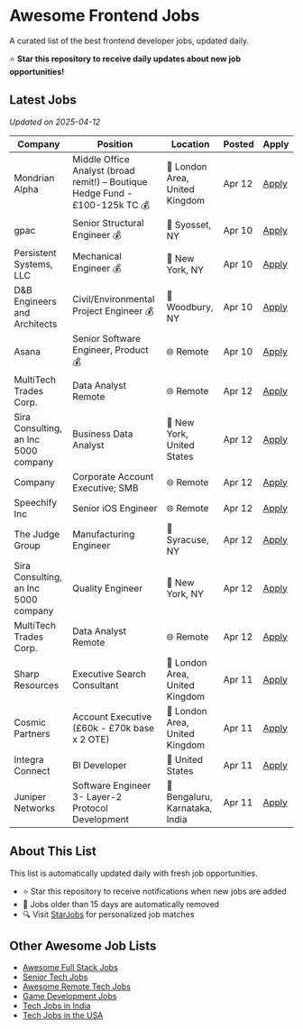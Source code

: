 # Awesome Frontend Jobs

A curated list of the best frontend developer jobs, updated daily.

⭐ **Star this repository to receive daily updates about new job opportunities!**

## Latest Jobs

*Updated on 2025-04-12*

| Company | Position | Location | Posted | Apply |
| ------- | -------- | -------- | ------ | ------ |
| Mondrian Alpha | Middle Office Analyst (broad remit!) – Boutique Hedge Fund - £100-125k TC 💰 | 📍 London Area, United Kingdom | Apr 12 | [Apply](https://starjobs.dev/jobs/26b5ccc26a23478d982dcd6cd1f92b7c?utm=github) |
| gpac | Senior Structural Engineer 💰 | 📍 Syosset, NY | Apr 10 | [Apply](https://starjobs.dev/jobs/5ba4d2c854374f549d9755740f4164a2?utm=github) |
| Persistent Systems, LLC | Mechanical Engineer 💰 | 📍 New York, NY | Apr 10 | [Apply](https://starjobs.dev/jobs/be2fb28c5e444e37ba966764ca666327?utm=github) |
| D&B Engineers and Architects | Civil/Environmental Project Engineer 💰 | 📍 Woodbury, NY | Apr 10 | [Apply](https://starjobs.dev/jobs/b4719883fb55419fa67f942c4ed8dd0e?utm=github) |
| Asana | Senior Software Engineer, Product 💰 | 🌐 Remote | Apr 10 | [Apply](https://starjobs.dev/jobs/c714e618b4e245dab438f878985d31bb?utm=github) |
| MultiTech Trades Corp. | Data Analyst Remote | 🌐 Remote | Apr 12 | [Apply](https://starjobs.dev/jobs/c605a2115a57444e87793432a3a0bd49?utm=github) |
| Sira Consulting, an Inc 5000 company | Business Data Analyst | 📍 New York, United States | Apr 12 | [Apply](https://starjobs.dev/jobs/627b12d0c0da4690ba5bff8c9525bd10?utm=github) |
| Company | Corporate Account Executive; SMB | 🌐 Remote | Apr 12 | [Apply](https://starjobs.dev/jobs/0d9decaca6524d1a9c2e399b88bdcb97?utm=github) |
| Speechify Inc | Senior iOS Engineer | 🌐 Remote | Apr 12 | [Apply](https://starjobs.dev/jobs/5ef8760f30d040f68749cbc90a9fadd4?utm=github) |
| The Judge Group | Manufacturing Engineer | 📍 Syracuse, NY | Apr 12 | [Apply](https://starjobs.dev/jobs/1c651e4dee214bdc87b947d1304a73ff?utm=github) |
| Sira Consulting, an Inc 5000 company | Quality Engineer | 📍 New York, NY | Apr 12 | [Apply](https://starjobs.dev/jobs/abc5f1f910e542989ca5571403b7f096?utm=github) |
| MultiTech Trades Corp. | Data Analyst Remote | 🌐 Remote | Apr 12 | [Apply](https://starjobs.dev/jobs/dfec02a6ef884b868cf53af9b7fbe9c8?utm=github) |
| Sharp Resources | Executive Search Consultant | 📍 London Area, United Kingdom | Apr 11 | [Apply](https://starjobs.dev/jobs/aa21dc96d9784168a2dad930f9cad86c?utm=github) |
| Cosmic Partners | Account Executive (£60k - £70k base x 2 OTE) | 📍 London Area, United Kingdom | Apr 11 | [Apply](https://starjobs.dev/jobs/784760c4e56843daaf4c803db49255e8?utm=github) |
| Integra Connect | BI Developer | 📍 United States | Apr 11 | [Apply](https://starjobs.dev/jobs/ee83351b81714ece8132ec666899a41d?utm=github) |
| Juniper Networks | Software Engineer 3- Layer-2 Protocol Development | 📍 Bengaluru, Karnataka, India | Apr 11 | [Apply](https://starjobs.dev/jobs/e5013722efdf4e1aa026d8e5e8f25b8c?utm=github) |


## About This List

This list is automatically updated daily with fresh job opportunities.

* ⭐ Star this repository to receive notifications when new jobs are added
* 🔄 Jobs older than 15 days are automatically removed
* 🔍 Visit [StarJobs](https://starjobs.dev?utm=github) for personalized job matches

## Other Awesome Job Lists

* [Awesome Full Stack Jobs](https://github.com/bansalnagesh/awesome-fullstack-jobs)
* [Senior Tech Jobs](https://github.com/bansalnagesh/senior-tech-jobs)
* [Awesome Remote Tech Jobs](https://github.com/bansalnagesh/awesome-remote-tech-jobs)
* [Game Development Jobs](https://github.com/bansalnagesh/game-development-jobs)
* [Tech Jobs in India](https://github.com/bansalnagesh/tech-jobs-india)
* [Tech Jobs in the USA](https://github.com/bansalnagesh/tech-jobs-usa)
